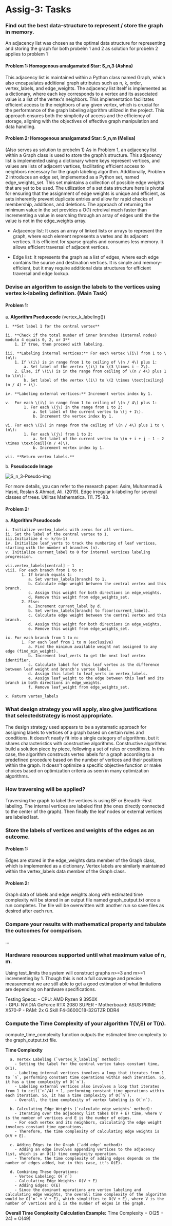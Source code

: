 # Assig-3: Tasks


### Find out the best data-structure to represent / store the graph in memory.
An adjacency list was chosen as the optimal data structure for representing and storing the graph for both probelm 1 and 2 as solution for probelm 2 applies to problem 1

#### Problem 1: Homogenous amalgamated Star: S_n,3 (Ashna)
This adjacency list is maintained within a Python class named Graph, which also encapsulates additional graph attributes such as n, k, order, vertex_labels, and edge_weights. The adjacency list itself is implemented as a dictionary, where each key corresponds to a vertex and its associated value is a list of the vertex's neighbors. This implementation facilitates efficient access to the neighbors of any given vertex, which is crucial for the performance of the graph labeling algorithm utilized in the project. This approach ensures both the simplicity of access and the efficiency of storage, aligning with the objectives of effective graph manipulation and data handling.

#### Problem 2: Homogenous amalgamated Star: S_n,m (Melisa)
(Also serves as solution to probelm 1) As in Problem 1, an adjacency list within a Graph class is used to store the graph’s structure. This adjacency list is implemented using a dictionary where keys represent vertices, and values are lists of adjacent vertices, facilitating efficient access to neighbors necessary for the graph labeling algorithm. Additionally, Problem 2 introduces an edge set, implemented as a Python set, named edge_weights_set. This set maintains a collection of possible edge weights that are yet to be used. The utilization of a set data structure here is pivotal for ensuring that the assignment of edge weights is unique and efficient, as sets inherently prevent duplicate entries and allow for rapid checks of membership, additions, and deletions. The approach of returning the minimum value in the set provides a O(1) retreival much faster than incrementing a value in searching through an array of edges until the the value is not in the edge_weights array. 


- Adjacency list: It uses an array of linked lists or arrays to represent the graph, where each element represents a vertex and its adjacent vertices. It is efficient for sparse graphs and consumes less memory. It allows efficient traversal of adjacent vertices.

- Edge list: It represents the graph as a list of edges, where each edge contains the source and destination vertices. It is simple and memory-efficient, but it may require additional data structures for efficient traversal and edge lookup.
   
### Devise an algorithm to assign the labels to the vertices using vertex k-labeling definition. (Main Task)
#### Problem 1:
a. **Algorithm Pseduocode** (vertex_k_labeling())

    i. **Set label 1 for the central vertex**

    ii. **Check if the total number of inner branches (internal nodes) modulo 4 equals 0, 2, or 3**
        1. If true, then proceed with labeling.
    
    iii. **Labeling internal vertices:** For each vertex \(i\) from 1 to \(n\):
        1. If \(i\) is in range from 1 to ceiling of \(n / 4\) plus 1:
            a. Set label of the vertex \(i\) to \(3 \times i – 2\).
        2. Else, if \(i\) is in the range from ceiling of \(n / 4\) plus 1 to \(n\):
            b. Set label of the vertex \(i\) to \(2 \times \text{ceiling}(n / 4) + i\).

    iv. **Labeling external vertices:** Increment vertex index by 1.

    v.  For each \(i\) in range from 1 to ceiling of \(n / 4\) plus 1:
            1. For each \(j\) in the range from 1 to 2:
                a. Set label of the current vertex to \(j + 1\).
                b. Increment the vertex index by 1.

    vi. For each \(i\) in range from the ceiling of \(n / 4\) plus 1 to \(n\):
            1. For each \(j\) from 1 to 2:
                a. Set label of the current vertex to \(n + i + j – 1 – 2 \times \text{ceil}(n / 4)\).
                b. Increment vertex index by 1.

    vii. **Return vertex labels.**
b. **Pseudocode Image**

![S_n_3-Pseudo-img](Images/S_n,3-Psedo-img.png)

For more details, you can refer to the research paper: 
Asim, Muhammad & Hasni, Roslan & Ahmad, Ali. (2019). Edge irregular k-labeling for several classes of trees. Utilitas Mathematica. 111. 75-83. 

#### Problem 2: 
a. **Algorithm Pseudocode**

    i. Initialize vertex_labels with zeros for all vertices.
    ii. Set the label of the central vertex to 1.
    iii.Initialize d <- k/(n-1)
    iv. Initialize leaf_verts to track the numbering of leaf vertices, starting with the number of branches (n).
    v. Initialize current_label to 0 for internal vertices labeling progression.
    
    vii.vertex_labels[central] ← 1
    viii. For each branch from 1 to n:
           1. If branch equals 1:
              a. Set vertex_labels[branch] to 1.
              b. Calculate edge weight between the central vertex and this branch.
              c. Assign this weight for both directions in edge_weights.
              d. Remove this weight from edge_weights_set.
           2. Else:
              a. Increment current_label by d.
              b. Set vertex_labels[branch] to floor(current_label).
              c. Calculate edge weight between the central vertex and this branch.
              d. Assign this weight for both directions in edge_weights.
              e. Remove this weight from edge_weights_set.
   
    ix. For each branch from 1 to n:
           1. For each leaf from 1 to m (exclusive)
              a. Find the minimum available weight not assigned to any edge (find_min_weight).
              b. Increment leaf_verts to get the next leaf vertex identifier.
              c. Calculate label for this leaf vertex as the difference between leaf weight and branch's vertex label.
              d. Assign this label to leaf_verts in vertex_labels.
              e. Assign leaf_weight to the edge between this leaf and its branch in both directions in edge_weights.
              f. Remove leaf_weight from edge_weights_set.
   
    x. Return vertex_labels




### What design strategy you will apply, also give justifications that selectedstrategy is most appropriate.

The design strategy used appears to be a systematic approach for assigning labels to vertices of a graph based on certain rules and conditions. It doesn’t neatly fit into a single category of algorithms, but it shares characteristics with constructive algorithms. Constructive algorithms build a solution piece by piece, following a set of rules or conditions. In this case, the algorithm constructs vertex labels for a graph according to a predefined procedure based on the number of vertices and their positions within the graph. It doesn't optimize a specific objective function or make choices based on optimization criteria as seen in many optimization algorithms. 

### How traversing will be applied?

Traversing the graph to label the vertices is using BF or Breadth-First labeling. The internal vertices are labeled first (the ones directly connected to the center of the graph). Then finally the leaf nodes or external vertices are labeled last. 

### Store the labels of vertices and weights of the edges as an outcome.

#### Problem 1:
Edges are stored in the edge_weights data member of the Graph class, which is implemented as a dictionary. Vertex labels are similarly maintained within the vertex_labels data member of the Graph class.

#### Problem 2:
Graph data of labels and edge weights along with estimated time complexity will be stored in an output file named graph_output.txt once a run completes. The file will be overwritten with another run so save files as desired after each run.

   
### Compare your results with mathematical property and tabulate the outcomes for comparison.
...

### Hardware resources supported until what maximum value of n, m.

Using test_limits the system will construct graphs n>=3 and m>=1 incrementing by 1. Though this is not a full coverage and precise measurement we are still able to get a good estimation of what limitations are depending on hardware specifications. 

Testing Specs:
      - CPU: AMD Ryzen 9 3950X      
      - GPU: NVIDIA GeForce RTX 2080 SUPER
      - Motherboard: ASUS PRIME X570-P
      - RAM: 2x G.Skill F4-3600C18-32GTZR DDR4
   
### Compute the Time Complexity of your algorithm T(V,E) or T(n).
compute_time_complexity function outputs the estimated time complexity to the graph_output.txt file.

**Time Complexity**
   
      a. Vertex Labeling (`vertex_k_labeling` method):
        - Setting the label for the central vertex takes constant time, O(1).
        - Labeling internal vertices involves a loop that iterates from 1 to `n`, performing constant time operations within each iteration. So, it has a time complexity of O(`n`).
        - Labeling external vertices also involves a loop that iterates from 1 to ceil(`n`/4) + 1, performing constant time operations within each iteration. So, it has a time complexity of O(`n`).
        - Overall, the time complexity of vertex labeling is O(`n`).
      
      b. Calculating Edge Weights (`calculate_edge_weights` method):
        - Iterating over the adjacency list takes O(V + E) time, where V is the number of vertices and E is the number of edges.
        - For each vertex and its neighbors, calculating the edge weight involves constant time operations.
        - Therefore, the time complexity of calculating edge weights is O(V + E).
      
      c. Adding Edges to the Graph (`add_edge` method):
        - Adding an edge involves appending vertices to the adjacency list, which is an O(1) time complexity operation.
        - Therefore, the time complexity of adding edges depends on the number of edges added, but in this case, it's O(E).
      
      d. Combining These Operations:
        - Vertex Labeling: O(`n`)
        - Calculating Edge Weights: O(V + E)
        - Adding Edges: O(E)
        - Since the dominant operations are vertex labeling and calculating edge weights, the overall time complexity of the algorithm would be O(`n` + V + E), which simplifies to O(V + E), where V is the number of vertices and E is the number of edges in the graph.

**Overall Time Complexity Calculation Example:**
Time Complexity = O(25 + 24) = O(49)



